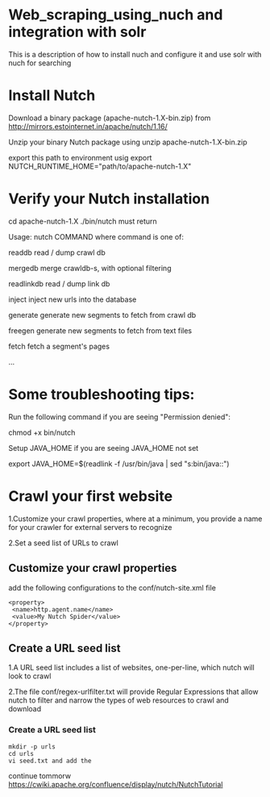 # Web_scraping_using_nuch and integration with solr
This is a description of how to install nuch and configure it and use solr with nuch for searching 
# Install Nutch
Download a binary package (apache-nutch-1.X-bin.zip) from http://mirrors.estointernet.in/apache/nutch/1.16/

Unzip your binary Nutch package using unzip apache-nutch-1.X-bin.zip

export this path to environment usig export NUTCH_RUNTIME_HOME="path/to/apache-nutch-1.X" 
#  Verify your Nutch installation
cd apache-nutch-1.X
./bin/nutch must return 

Usage: nutch COMMAND where command is one of:

readdb            read / dump crawl db

mergedb           merge crawldb-s, with optional filtering

readlinkdb        read / dump link db

inject            inject new urls into the database

generate          generate new segments to fetch from crawl db

freegen           generate new segments to fetch from text files

fetch             fetch a segment's pages

...

#  Some troubleshooting tips:
Run the following command if you are seeing "Permission denied":

 chmod +x bin/nutch
 
Setup JAVA_HOME if you are seeing JAVA_HOME not set

export JAVA_HOME=$(readlink -f /usr/bin/java | sed "s:bin/java::")

#  Crawl your first website
1.Customize your crawl properties, where at a minimum, you provide a name for your crawler for external servers to recognize

2.Set a seed list of URLs to crawl

## Customize your crawl properties
add the following configurations to the  conf/nutch-site.xml file
```
<property>
 <name>http.agent.name</name>
 <value>My Nutch Spider</value>
</property>
```
## Create a URL seed list
1.A URL seed list includes a list of websites, one-per-line, which nutch will look to crawl

2.The file conf/regex-urlfilter.txt will provide Regular Expressions that allow nutch to filter and narrow the types of web resources to crawl and download

### Create a URL seed list
```
mkdir -p urls
cd urls
vi seed.txt and add the 
```
continue tommorw https://cwiki.apache.org/confluence/display/nutch/NutchTutorial
